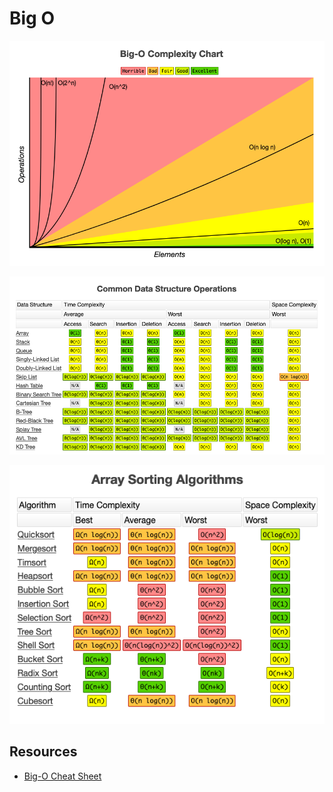 # Big O

![Big O complexity chart](https://raw.githubusercontent.com/alebian/dsa/main/notes/images/big_o_complexity_chart.png)

![Common data structure operations](https://raw.githubusercontent.com/alebian/dsa/main/notes/images/common_data_structure_operations.png)

![Array sorting algorithms complexity](https://raw.githubusercontent.com/alebian/dsa/main/notes/images/array_sorting_algorithms.png)

## Resources

* [Big-O Cheat Sheet](https://www.bigocheatsheet.com)
